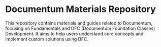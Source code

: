 # Documentum Materials Repository
This repository contains materials and guides related to Documentum, focusing on Fundamentals and DFC (Documentum Foundation Classes) Development. It aims to help users understand core concepts and implement custom solutions using DFC.
